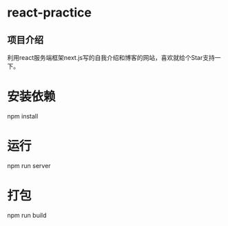 # react-practice

## 项目介绍
利用react服务端框架next.js写的自我介绍和博客的网站，喜欢就给个Star支持一下。

# 安装依赖
npm install

# 运行
npm run server

# 打包
npm run build